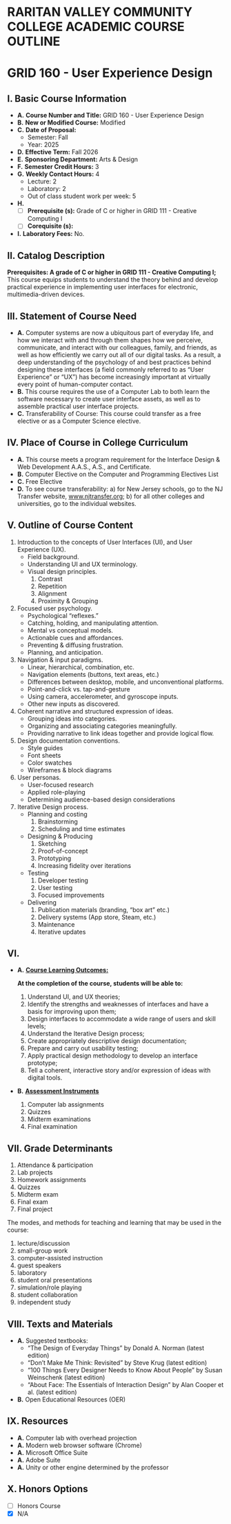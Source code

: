 # RARITAN VALLEY COMMUNITY COLLEGE ACADEMIC COURSE OUTLINE

# GRID 160 - User Experience Design

## I. Basic Course Information

- **A.** **Course Number and Title:** GRID 160 - User Experience Design
- **B.** **New or Modified Course:** Modified
- **C.** **Date of Proposal:** 
    - Semester: Fall  
    - Year: 2025
- **D.** **Effective Term:** Fall 2026
- **E.** **Sponsoring Department:** Arts & Design
- **F.** **Semester Credit Hours:** 3
- **G.** **Weekly Contact Hours:** 4
    - Lecture: 2
    - Laboratory: 2
    - Out of class student work per week: 5
- **H.** 
    - [ ] **Prerequisite (s):** Grade of C or higher in GRID 111 - Creative Computing I
    - [ ] **Corequisite (s):** 
- **I.** **Laboratory Fees:** No.

## II. Catalog Description

**Prerequisites: A grade of C or higher in GRID 111 - Creative Computing I;** This course equips students to understand the theory behind and develop practical experience in implementing user interfaces for electronic, multimedia-driven devices.

## III. Statement of Course Need

- **A.** Computer systems are now a ubiquitous part of everyday life, and how we interact with and through them shapes how we perceive, communicate, and interact with our colleagues, family, and friends, as well as how efficiently we carry out all of our digital tasks. As a result, a deep understanding of the psychology of and best practices behind designing these interfaces (a field commonly referred to as “User Experience” or “UX”) has become increasingly important at virtually every point of human-computer contact.
- **B.** This course requires the use of a Computer Lab to both learn the software necessary to create user interface assets, as well as to assemble practical user interface projects.
- **C.** Transferability of Course: This course could transfer as a free elective or as a Computer Science elective.

## IV. Place of Course in College Curriculum

- **A.** This course meets a program requirement for the Interface Design & Web Development A.A.S., A.S., and Certificate.
- **B.** Computer Elective on the Computer and Programming Electives List
- **C.** Free Elective
- **D.** To see course transferability: a) for New Jersey schools, go to the NJ Transfer website, www.njtransfer.org; b) for all other colleges and universities, go to the individual websites.

## V. Outline of Course Content

1. Introduction to the concepts of User Interfaces (UI), and User Experience (UX).
    - Field background.
    - Understanding UI and UX terminology.
    - Visual design principles.
        1. Contrast
        2. Repetition
        3. Alignment
        4. Proximity & Grouping
1. Focused user psychology.
    - Psychological “reflexes.”
    - Catching, holding, and manipulating attention.
    - Mental vs conceptual models.
    - Actionable cues and affordances.
    - Preventing & diffusing frustration.
    - Planning, and anticipation.
1. Navigation & input paradigms.
    - Linear, hierarchical, combination, etc.
    - Navigation elements (buttons, text areas, etc.)
    - Differences between desktop, mobile, and unconventional platforms.
    - Point-and-click vs. tap-and-gesture
    - Using camera, accelerometer, and gyroscope inputs.
    - Other new inputs as discovered.
1. Coherent narrative and structured expression of ideas.
    - Grouping ideas into categories.
    - Organizing and associating categories meaningfully.
    - Providing narrative to link ideas together and provide logical flow.
1. Design documentation conventions.
    - Style guides
    - Font sheets
    - Color swatches
    - Wireframes & block diagrams
1. User personas.
    - User-focused research
    - Applied role-playing
    - Determining audience-based design considerations
1. Iterative Design process.
    - Planning and costing
        1. Brainstorming
        2. Scheduling and time estimates
    - Designing & Producing
        1. Sketching
        2. Proof-of-concept
        3. Prototyping
        4. Increasing fidelity over iterations
    - Testing
        1. Developer testing
        2. User testing
        3. Focused improvements
    - Delivering
        1. Publication materials (branding, “box art” etc.)
        2. Delivery systems (App store, Steam, etc.)
        3. Maintenance
        4. Iterative updates

## VI.

- **A.** **<u>Course Learning Outcomes:</u>**

    **At the completion of the course, students will be able to:**
    1. Understand UI, and UX theories;
    2. Identify the strengths and weaknesses of interfaces and have a basis for improving upon them;
    3. Design interfaces to accommodate a wide range of users and skill levels;
    4. Understand the Iterative Design process;
    5. Create appropriately descriptive design documentation;
    6. Prepare and carry out usability testing;
    7. Apply practical design methodology to develop an interface prototype;
    8. Tell a coherent, interactive story and/or expression of ideas with digital tools.

- **B.** **<u>Assessment Instruments</u>**
    1. Computer lab assignments
    2. Quizzes
    3. Midterm examinations
    4. Final examination

## VII. Grade Determinants

1. Attendance & participation
1. Lab projects
1. Homework assignments
1. Quizzes
1. Midterm exam
1. Final exam
1. Final project

The modes, and methods for teaching and learning that may be used in the course:

1. lecture/discussion
1. small-group work
1. computer-assisted instruction
1. guest speakers
1. laboratory
1. student oral presentations
1. simulation/role playing
1. student collaboration
1. independent study

## VIII. Texts and Materials
- **A.** Suggested textbooks:
    - “The Design of Everyday Things” by Donald A. Norman (latest edition)
    - “Don’t Make Me Think: Revisited” by Steve Krug (latest edition)
    - “100 Things Every Designer Needs to Know About People” by Susan Weinschenk (latest edition)
    - “About Face: The Essentials of Interaction Design” by Alan Cooper et al. (latest edition)
- **B.** Open Educational Resources (OER)

## IX. Resources
- **A.** Computer lab with overhead projection
- **A.** Modern web browser software (Chrome)
- **A.** Microsoft Office Suite
- **A.** Adobe Suite
- **A.** Unity or other engine determined by the professor

## X. Honors Options
- [ ] Honors Course
- [x] N/A